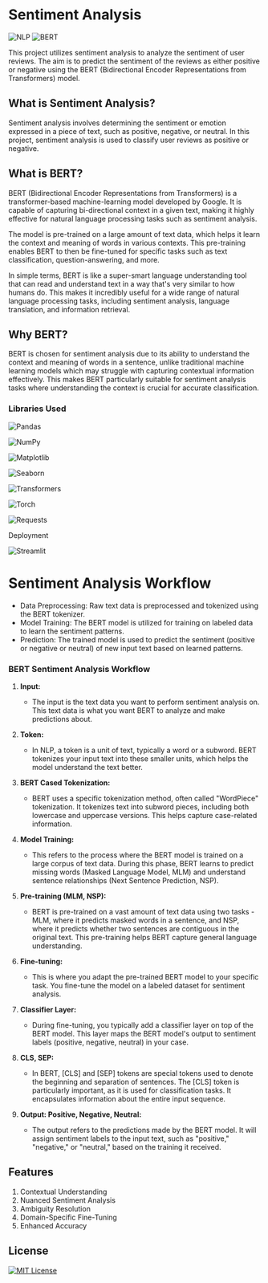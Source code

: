 
# Sentiment Analysis 
![NLP](https://img.shields.io/badge/NLP-1F425F?style=for-the-badge)
![BERT](https://img.shields.io/badge/BERT-3C9C8A?style=for-the-badge)


This project utilizes sentiment analysis to analyze the sentiment of user reviews. The aim is to predict the sentiment of the reviews as either positive or negative using the BERT (Bidirectional Encoder Representations from Transformers) model.

## What is Sentiment Analysis?

Sentiment analysis involves determining the sentiment or emotion expressed in a piece of text, such as positive, negative, or neutral. In this project, sentiment analysis is used to classify user reviews as positive or negative.

## What is BERT?

BERT (Bidirectional Encoder Representations from Transformers) is a transformer-based machine-learning model developed by Google. It is capable of capturing bi-directional context in a given text, making it highly effective for natural language processing tasks such as sentiment analysis.

The model is pre-trained on a large amount of text data, which helps it learn the context and meaning of words in various contexts. This pre-training enables BERT to then be fine-tuned for specific tasks such as text classification, question-answering, and more.

In simple terms, BERT is like a super-smart language understanding tool that can read and understand text in a way that's very similar to how humans do. This makes it incredibly useful for a wide range of natural language processing tasks, including sentiment analysis, language translation, and information retrieval.

## Why BERT?

BERT is chosen for sentiment analysis due to its ability to understand the context and meaning of words in a sentence, unlike traditional machine learning models which may struggle with capturing contextual information effectively. This makes BERT particularly suitable for sentiment analysis tasks where understanding the context is crucial for accurate classification.





### Libraries Used
![Pandas](https://img.shields.io/badge/Pandas-150458?style=for-the-badge&logo=pandas&logoColor=white)

![NumPy](https://img.shields.io/badge/NumPy-013243?style=for-the-badge&logo=numpy&logoColor=white)

![Matplotlib](https://img.shields.io/badge/Matplotlib-11557c?style=for-the-badge&logo=matplotlib&logoColor=white)

![Seaborn](https://img.shields.io/badge/Seaborn-3776ab?style=for-the-badge&logo=seaborn&logoColor=white)

![Transformers](https://img.shields.io/badge/Transformers-FFAC45?style=for-the-badge&logo=transformers&logoColor=white)

![Torch](https://img.shields.io/badge/Torch-EE4C2C?style=for-the-badge&logo=pytorch&logoColor=white)

![Requests](https://img.shields.io/badge/Requests-2CA5E0?style=for-the-badge&logo=requests&logoColor=white)

<p>Deployment</p>

![Streamlit](https://img.shields.io/badge/Streamlit-FF4B4B?style=for-the-badge&logo=streamlit&logoColor=white)

# Sentiment Analysis Workflow

* Data Preprocessing: Raw text data is preprocessed and tokenized using the BERT tokenizer.
* Model Training: The BERT model is utilized for training on labeled data to learn the sentiment patterns.
* Prediction: The trained model is used to predict the sentiment (positive or negative or neutral) of new input text based on learned patterns.


### BERT Sentiment Analysis Workflow

1. **Input:**
   - The input is the text data you want to perform sentiment analysis on. This text data is what you want BERT to analyze and make predictions about.

2. **Token:**
   - In NLP, a token is a unit of text, typically a word or a subword. BERT tokenizes your input text into these smaller units, which helps the model understand the text better.

3. **BERT Cased Tokenization:**
   - BERT uses a specific tokenization method, often called "WordPiece" tokenization. It tokenizes text into subword pieces, including both lowercase and uppercase versions. This helps capture case-related information.

4. **Model Training:**
   - This refers to the process where the BERT model is trained on a large corpus of text data. During this phase, BERT learns to predict missing words (Masked Language Model, MLM) and understand sentence relationships (Next Sentence Prediction, NSP).

5. **Pre-training (MLM, NSP):**
   - BERT is pre-trained on a vast amount of text data using two tasks - MLM, where it predicts masked words in a sentence, and NSP, where it predicts whether two sentences are contiguous in the original text. This pre-training helps BERT capture general language understanding.

6. **Fine-tuning:**
   - This is where you adapt the pre-trained BERT model to your specific task. You fine-tune the model on a labeled dataset for sentiment analysis.

7. **Classifier Layer:**
   - During fine-tuning, you typically add a classifier layer on top of the BERT model. This layer maps the BERT model's output to sentiment labels (positive, negative, neutral) in your case.

8. **CLS, SEP:**
   - In BERT, [CLS] and [SEP] tokens are special tokens used to denote the beginning and separation of sentences. The [CLS] token is particularly important, as it is used for classification tasks. It encapsulates information about the entire input sequence.

9. **Output: Positive, Negative, Neutral:**
   - The output refers to the predictions made by the BERT model. It will assign sentiment labels to the input text, such as "positive," "negative," or "neutral," based on the training it received.







## Features

1. Contextual Understanding
2. Nuanced Sentiment Analysis
3. Ambiguity Resolution
4. Domain-Specific Fine-Tuning
5. Enhanced Accuracy  



## License

[![MIT License](https://img.shields.io/badge/License-MIT-0178B5?style=for-the-badge)](https://github.com/Kammarianand/Sentiment-Analysis-BERT/blob/main/LICENSE)
